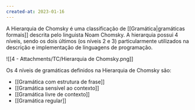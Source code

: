 ```yaml
---
created-at: 2023-01-16
---
```


A Hierarquia de Chomsky é uma classificação de [[Gramática|gramáticas formais]] descrita pelo linguista Noam Chomsky. A hierarquia possui 4 níveis, sendo os dois últimos (os níveis 2 e 3) particularmente utilizados na descrição e implementação de linguagens de programação.

![[4 - Attachments/TC/Hierarquia de Chomsky.png]]

Os 4 níveis de gramáticas definidos na Hierarquia de Chomsky são:

- [[Gramática com estrutura de frase]]
- [[Gramática sensível ao contexto]]
- [[Gramática livre de contexto]]
- [[Gramática regular]]
